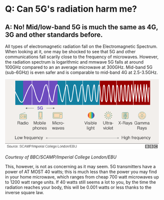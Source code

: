 # Q: Can 5G's radiation harm me?
## A: No! Mid/low-band 5G is much the same as 4G, 3G and other standards before.


All types of electromagnetic radiation fall on the Electromagnetic Spectrum. When looking at it, one may be shocked to see that 5G and other communications fall scarily close to the frequency of microwaves. However, the radiation spectrum is logarithmic and mmwave 5G falls at around 100GHz compared to an an average microwave at 300GHz. Mid-band 5G (sub-6GHz) is even safer and is comparable to mid-band 4G at 2.5-3.5GHz.


![BBC Electromagnetic Spectrum](/static/img/spectrum.png)

*Courtesy of BBC/SCAMP/Imperial College London/EBU*

This, however, is not as concerning as it may seem. 5G transmitters have a power of AT MOST 40 watts; this is much less than the power you may find in your home microwave, which ranges from cheap 700 watt microwaves up to 1200 watt range units. If 40 watts still seems a lot to you, by the time the radiation reaches your body, this will be 0.001 watts or less thanks to the inverse square law.
